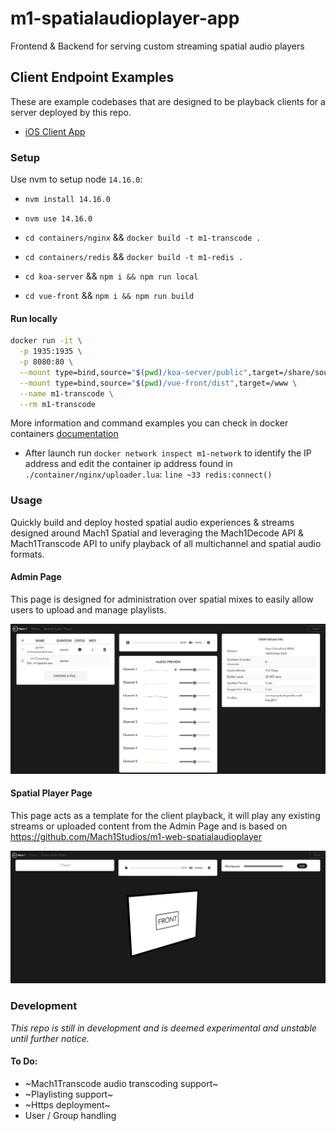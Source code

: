 # m1-spatialaudioplayer-app

Frontend & Backend for serving custom streaming spatial audio players

## Client Endpoint Examples
These are example codebases that are designed to be playback clients for a server deployed by this repo.
- [iOS Client App](https://github.com/Mach1Studios/m1-spatialaudio-client-ios)

### Setup

Use nvm to setup node `14.16.0`:

-   `nvm install 14.16.0`
-   `nvm use 14.16.0`

-   `cd containers/nginx` && `docker build -t m1-transcode .`
-   `cd containers/redis` && `docker build -t m1-redis .`
-   `cd koa-server` && `npm i && npm run local`
-   `cd vue-front` && `npm i && npm run build`

#### Run locally

```sh
docker run -it \
  -p 1935:1935 \
  -p 8080:80 \
  --mount type=bind,source="$(pwd)/koa-server/public",target=/share/sound \
  --mount type=bind,source="$(pwd)/vue-front/dist",target=/www \
  --name m1-transcode \
  --rm m1-transcode
```

More information and command examples you can check in docker containers [documentation](./containers/README.md)

- After launch run `docker network inspect m1-network` to identify the IP address and edit the container ip address found in `./container/nginx/uploader.lua`: `line ~33 redis:connect()`

### Usage

Quickly build and deploy hosted spatial audio experiences & streams designed around Mach1 Spatial and leveraging the Mach1Decode API & Mach1Transcode API to unify playback of all multichannel and spatial audio formats.

#### Admin Page

This page is designed for administration over spatial mixes to easily allow users to upload and manage playlists.

![Admin Page](.README/admin-page.png)

#### Spatial Player Page

This page acts as a template for the client playback, it will play any existing streams or uploaded content from the Admin Page and is based on <https://github.com/Mach1Studios/m1-web-spatialaudioplayer>

![Spatial Player Page](.README/spatial-player-page.png)

### Development

_This repo is still in development and is deemed experimental and unstable until further notice._

#### To Do:

- ~Mach1Transcode audio transcoding support~
- ~Playlisting support~
- ~Https deployment~
- User / Group handling
